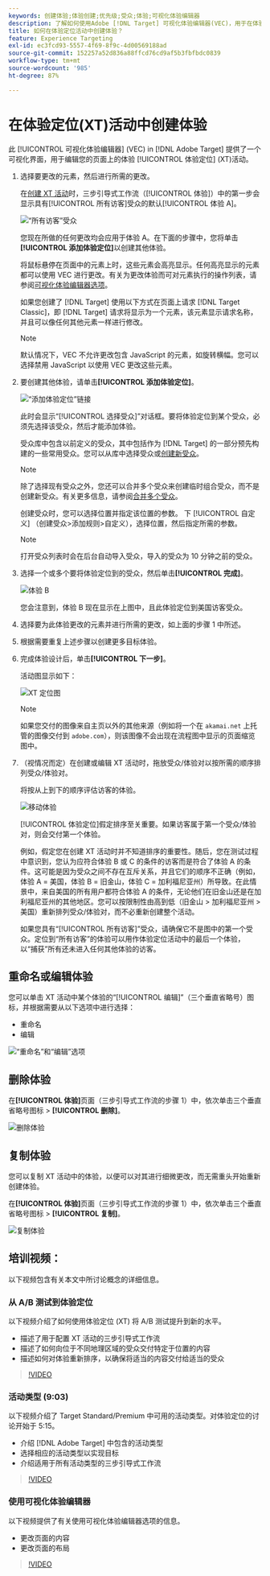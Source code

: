 ```yaml
---
keywords: 创建体验;体验创建;优先级;受众;体验;可视化体验编辑器
description: 了解如何使用Adobe [!DNL Target] 可视化体验编辑器(VEC)，用于在体验定位(XT)活动中的页面上创建和编辑体验。
title: 如何在体验定位活动中创建体验？
feature: Experience Targeting
exl-id: ec3fcd93-5557-4f69-8f9c-4d00569188ad
source-git-commit: 152257a52d836a88ffcd76cd9af5b3fbfbdc0839
workflow-type: tm+mt
source-wordcount: '985'
ht-degree: 87%

---
```


# 在体验定位(XT)活动中创建体验

此 [!UICONTROL 可视化体验编辑器] (VEC) in [!DNL Adobe Target] 提供了一个可视化界面，用于编辑您的页面上的体验 [!UICONTROL 体验定位] (XT)活动。

1. 选择要更改的元素，然后进行所需的更改。

   在[创建 XT 活动](/help/main/c-activities/t-experience-target/t-xt-create/xt-create.md)时，三步引导式工作流（[!UICONTROL 体验]）中的第一步会显示具有[!UICONTROL 所有访客]受众的默认[!UICONTROL 体验 A]。

   ![“所有访客”受众](/help/main/c-activities/t-experience-target/t-xt-create/assets/all-visitors.png)

   您现在所做的任何更改均会应用于体验 A。在下面的步骤中，您将单击&#x200B;**[!UICONTROL 添加体验定位]**&#x200B;以创建其他体验。

   将鼠标悬停在页面中的元素上时，这些元素会高亮显示。任何高亮显示的元素都可以使用 VEC 进行更改。有关为更改体验而可对元素执行的操作列表，请参阅[可视化体验编辑器选项](/help/main/c-experiences/c-visual-experience-composer/viztarget-options.md)。

   如果您创建了 [!DNL Target] 使用以下方式在页面上请求 [!DNL Target Classic]，即 [!DNL Target] 请求将显示为一个元素，该元素显示请求名称，并且可以像任何其他元素一样进行修改。

   >[!NOTE]
   >
   >默认情况下，VEC 不允许更改包含 JavaScript 的元素，如旋转横幅。您可以选择禁用 JavaScript 以使用 VEC 更改这些元素。

1. 要创建其他体验，请单击&#x200B;**[!UICONTROL 添加体验定位]**。

   ![“添加体验定位”链接](/help/main/c-activities/t-experience-target/t-xt-create/assets/add-experience-targeting.png)

   此时会显示“[!UICONTROL 选择受众]”对话框。要将体验定位到某个受众，必须先选择该受众，然后才能添加体验。

   受众库中包含以前定义的受众，其中包括作为 [!DNL Target] 的一部分预先构建的一些常用受众。您可以从库中选择受众或[创建新受众](/help/main/c-target/c-audiences/audiences.md#concept_65BE870D290E412D8BBF557EEA67C271)。

   >[!NOTE]
   >
   >除了选择现有受众之外，您还可以合并多个受众来创建临时组合受众，而不是创建新受众。有关更多信息，请参阅[合并多个受众](/help/main/c-target/combining-multiple-audiences.md#concept_A7386F1EA4394BD2AB72399C225981E5)。

   创建受众时，您可以选择位置并指定该位置的参数。 下 [!UICONTROL 自定义] （创建受众>添加规则>自定义），选择位置，然后指定所需的参数。

   >[!NOTE]
   >
   >打开受众列表时会在后台自动导入受众，导入的受众为 10 分钟之前的受众。

1. 选择一个或多个要将体验定位到的受众，然后单击&#x200B;**[!UICONTROL 完成]**。

   ![体验 B](/help/main/c-activities/t-experience-target/t-xt-create/assets/experience-b.png)

   您会注意到，体验 B 现在显示在上图中，且此体验定位到美国访客受众。

1. 选择要为此体验更改的元素并进行所需的更改，如上面的步骤 1 中所述。

1. 根据需要重复上述步骤以创建更多目标体验。

1. 完成体验设计后，单击&#x200B;**[!UICONTROL 下一步]**。

   活动图显示如下：

   ![XT 定位图](/help/main/c-activities/t-experience-target/t-xt-create/assets/xt_diagram-new.png)

   >[!NOTE]
   >
   >如果您交付的图像来自主页以外的其他来源（例如将一个在 `akamai.net` 上托管的图像交付到 `adobe.com`），则该图像不会出现在流程图中显示的页面缩览图中。

1. （视情况而定）在创建或编辑 XT 活动时，拖放受众/体验对以按所需的顺序排列受众/体验对。

   将按从上到下的顺序评估访客的体验。

   ![移动体验](/help/main/c-activities/t-experience-target/t-xt-create/assets/move_experiences-new.png)

   [!UICONTROL 体验定位]假定排序至关重要。如果访客属于第一个受众/体验对，则会交付第一个体验。

   例如，假定您在创建 XT 活动时并不知道排序的重要性。随后，您在测试过程中意识到，您认为应符合体验 B 或 C 的条件的访客而是符合了体验 A 的条件。这可能是因为受众之间不存在互斥关系，并且它们的顺序不正确（例如，体验 A = 美国，体验 B = 旧金山，体验 C = 加利福尼亚州）所导致。在此情景中，来自美国的所有用户都符合体验 A 的条件，无论他们在旧金山还是在加利福尼亚州的其他地区。您可以按限制性由高到低（旧金山 > 加利福尼亚州 > 美国）重新排列受众/体验对，而不必重新创建整个活动。

   如果您具有“[!UICONTROL 所有访客]”受众，请确保它不是图中的第一个受众。定位到“所有访客”的体验可以用作体验定位活动中的最后一个体验，以“捕获”所有还未进入任何其他体验的访客。

## 重命名或编辑体验

您可以单击 XT 活动中某个体验的“[!UICONTROL 编辑]”（三个垂直省略号）图标，并根据需要从以下选项中进行选择：

* 重命名
* 编辑

![“重命名”和“编辑”选项](/help/main/c-activities/t-experience-target/t-xt-create/assets/experience_edit-new.png)

## 删除体验

在&#x200B;**[!UICONTROL 体验]**&#x200B;页面（三步引导式工作流的步骤 1）中，依次单击三个垂直省略号图标 > **[!UICONTROL 删除]**。

![删除体验](/help/main/c-activities/t-experience-target/t-xt-create/assets/delete-experience.png)

## 复制体验

您可以复制 XT 活动中的体验，以便可以对其进行细微更改，而无需重头开始重新创建体验。

在&#x200B;**[!UICONTROL 体验]**&#x200B;页面（三步引导式工作流的步骤 1）中，依次单击三个垂直省略号图标 > **[!UICONTROL 复制]**。

![复制体验](/help/main/c-activities/t-experience-target/t-xt-create/assets/duplicate_experience-new.png)

## 培训视频：

以下视频包含有关本文中所讨论概念的详细信息。

### 从 A/B 测试到体验定位

以下视频介绍了如何使用体验定位 (XT) 将 A/B 测试提升到新的水平。

* 描述了用于配置 XT 活动的三步引导式工作流
* 描述了如何向位于不同地理区域的受众交付特定于位置的内容
* 描述如何对体验重新排序，以确保将适当的内容交付给适当的受众

>[!VIDEO](https://video.tv.adobe.com/v/22418/)

### 活动类型 (9:03)

以下视频介绍了 Target Standard/Premium 中可用的活动类型。对体验定位的讨论开始于 5:15。

* 介绍 [!DNL Adobe Target] 中包含的活动类型
* 选择相应的活动类型以实现目标
* 介绍适用于所有活动类型的三步引导式工作流

>[!VIDEO](https://video.tv.adobe.com/v/17386)

### 使用可视化体验编辑器

以下视频提供了有关使用可视化体验编辑器选项的信息。

* 更改页面的内容
* 更改页面的布局

>[!VIDEO](https://video.tv.adobe.com/v/17399)
